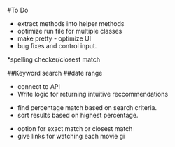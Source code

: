 #To Do
* extract methods into helper methods
* optimize run file for multiple classes
* make pretty - optimize UI
* bug fixes and control input. 

*spelling checker/closest match

##Keyword search
##date range

* connect to API
* Write logic for returning intuitive reccommendations
 - find percentage match based on search criteria. 
 - sort results based on highest percentage. 
* option for exact match or closest match
* give links for watching each movie
gi
